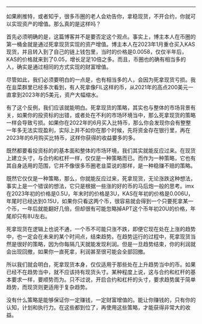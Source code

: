 
-----

如果刷推特，或者知乎，很多币圈的老人会劝告你，拿稳现货，不开合约，你就可以实现资产的增值。那么真的是这样吗？

首先必须明确的是，这篇博客并不是要否定这个观点。事实上，博主本人在币圈的第一桶金就是通过死拿现货实现的资产增值。博主本人在2023年1月重仓买入KAS现货，并且转入到了自己的链上钱包里，当时的价格是0.0058，仅仅半年后，KAS的价格就来到了0.05，增长足足10倍之多。而且，币圈也的确有相当多的人，确实是通过相同的方式实现的财富增值。

尽管如此，我们必须要明白的一点是，也有相当多的人，会因为死拿现货亏损。我在韭菜群里已经多次看到，有人死拿像FIL这样的币，从2021年的高点200美元一直拿到2023年的5美元，资产大幅缩水。

有了这个反例，我们应该就能明白。死拿现货的策略，其实也与整体的市场背景有关，如果你的投资标的出错，或者处在不利的市场环境当中，那么死拿现货的策略一样会导致亏损。如果你在2022年的6月买入比特币，那么你会发现你会有整整一年多无法实现盈利，实际上并不如你在那个时候，先将资金存在银行里，再在2023年的6月购买比特币，这样你获得的收益要多的多。

既然都要看投资标的的基本面和整体的市场环境，我们其实就能反应过来。在现货上建立头寸，与合约和杠杆一样，仅仅是一种策略而已。而作为一种策略，它也有其自身适用的范围，它并不像很多币圈老韭菜说的那样，是一种稳赚不赔的策略。

既然它仅仅是一种策略，那么，你就能反应过来，死拿现货，无论涨跌这种想法，事实上是一个错误的想法，它只是根据一些涨的好的币的马后炮一般的思考。imx在2023年初的价格是0.5U，年末时的价格是3U，KAS在年初的价格是0.006U，年尾时已经达到0.15U，如果你只看这两个币，很容易就会得到一个只要死拿某一个币，一年后就能翻好几倍，但却很有可能忽略掉APT这个币年初20U的价格，年尾却只有8U左右。

死拿现货在逻辑上也说不通，一个币不可能只涨不跌，即便它现在处在上涨的趋势中，也一定会在未来的某个时间点，结束趋势。在趋势运行的过程中，死拿现货当然是很好的策略，因为你每隔几天就能发现利润。但是一旦趋势结束，你的利润就会出现回撤，如果你一直死拿，利润甚至很可能会全部回撤。

所以我们就会明白，死拿现货本身，仅仅适用于那些处在上升趋势当中的币。如果已经不在趋势当中，就不应该持有现货头寸。某种程度上说，这与合约和杠杆的基本要求一样，要顺势而为。只不过说，开启合约和杠杆的头寸，要求趋势属于简单趋势，而现货则更适用于复杂趋势。

没有什么策略是能够保证你一定赚钱，一定财富增值的。能让你赚钱的，只有你的认知，计划和执行力。在这些都到位了，再使用这些策略，才能获得非常大的收益。